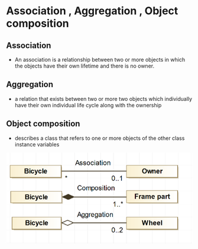  # Association , Aggregation , Object composition

 ## Association
 - An association is a relationship between two or more objects in which the objects have their own lifetime and there is no owner.
 ## Aggregation 
 - a relation that exists between two or more two objects which individually have their own individual life cycle along with the ownership
 ## Object composition
 - describes a class that refers to one or more objects of the other class instance variables
 
 ![UML](./UML.png)